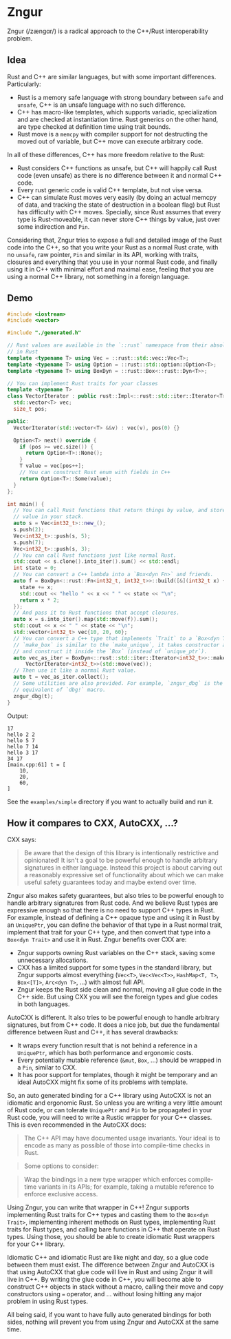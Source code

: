 # Zngur

Zngur (/zængɑr/) is a radical approach to the C++/Rust interoperability problem.

## Idea

Rust and C++ are similar languages, but with some important differences. Particularly:

- Rust is a memory safe language with strong boundary between `safe` and `unsafe`, C++
  is an unsafe language with no such difference.
- C++ has macro-like templates, which supports variadic, specialization and are checked
  at instantiation time. Rust generics on the other hand, are type checked at definition
  time using trait bounds.
- Rust move is a `memcpy` with compiler support for not destructing the moved out of variable, but C++
  move can execute arbitrary code.

In all of these differences, C++ has more freedom relative to the Rust:

- Rust considers C++ functions as unsafe, but C++ will happily call Rust code (even unsafe) as there
  is no difference between it and normal C++ code.
- Every rust generic code is valid C++ template, but not vise versa.
- C++ can simulate Rust moves very easily (by doing an actual memcpy of data, and tracking the state of destruction in
  a boolean flag) but Rust has difficulty with C++ moves. Specially, since Rust assumes that every type is
  Rust-moveable, it can never store C++ things by value, just over some indirection and `Pin`.

Considering that, Zngur tries to expose a full and detailed image of the Rust code into the C++, so that you write your Rust
as a normal Rust crate, with no `unsafe`, raw pointer, `Pin` and similar in its API, working with traits, closures and everything
that you use in your normal Rust code, and finally using it in C++ with minimal effort and maximal ease, feeling that
you are using a normal C++ library, not something in a foreign language.

## Demo

```C++
#include <iostream>
#include <vector>

#include "./generated.h"

// Rust values are available in the `::rust` namespace from their absolute path
// in Rust
template <typename T> using Vec = ::rust::std::vec::Vec<T>;
template <typename T> using Option = ::rust::std::option::Option<T>;
template <typename T> using BoxDyn = ::rust::Box<::rust::Dyn<T>>;

// You can implement Rust traits for your classes
template <typename T>
class VectorIterator : public rust::Impl<::rust::std::iter::Iterator<T>> {
  std::vector<T> vec;
  size_t pos;

public:
  VectorIterator(std::vector<T> &&v) : vec(v), pos(0) {}

  Option<T> next() override {
    if (pos >= vec.size()) {
      return Option<T>::None();
    }
    T value = vec[pos++];
    // You can construct Rust enum with fields in C++
    return Option<T>::Some(value);
  }
};

int main() {
  // You can call Rust functions that return things by value, and store that
  // value in your stack.
  auto s = Vec<int32_t>::new_();
  s.push(2);
  Vec<int32_t>::push(s, 5);
  s.push(7);
  Vec<int32_t>::push(s, 3);
  // You can call Rust functions just like normal Rust.
  std::cout << s.clone().into_iter().sum() << std::endl;
  int state = 0;
  // You can convert a C++ lambda into a `Box<dyn Fn>` and friends.
  auto f = BoxDyn<::rust::Fn<int32_t, int32_t>>::build([&](int32_t x) {
    state += x;
    std::cout << "hello " << x << " " << state << "\n";
    return x * 2;
  });
  // And pass it to Rust functions that accept closures.
  auto x = s.into_iter().map(std::move(f)).sum();
  std::cout << x << " " << state << "\n";
  std::vector<int32_t> vec{10, 20, 60};
  // You can convert a C++ type that implements `Trait` to a `Box<dyn Trait>`.
  // `make_box` is similar to the `make_unique`, it takes constructor arguments
  // and construct it inside the `Box` (instead of `unique_ptr`).
  auto vec_as_iter = BoxDyn<::rust::std::iter::Iterator<int32_t>>::make_box<
      VectorIterator<int32_t>>(std::move(vec));
  // Then use it like a normal Rust value.
  auto t = vec_as_iter.collect();
  // Some utilities are also provided. For example, `zngur_dbg` is the
  // equivalent of `dbg!` macro.
  zngur_dbg(t);
}
```

Output:

```
17
hello 2 2
hello 5 7
hello 7 14
hello 3 17
34 17
[main.cpp:61] t = [
    10,
    20,
    60,
]
```

See the `examples/simple` directory if you want to actually build and run it.

## How it compares to CXX, AutoCXX, ...?

CXX says:

> Be aware that the design of this library is intentionally restrictive and opinionated! It isn't a goal to be powerful enough to handle arbitrary signatures in either language. Instead this project is about carving out a reasonably expressive set of functionality about which we can make useful safety guarantees today and maybe extend over time.

Zngur also makes safety guarantees, but also tries to be powerful enough to handle arbitrary signatures from Rust code. And we believe
Rust types are expressive enough so that there is no need to support C++ types in Rust. For example, instead of defining a C++ opaque
type and using it in Rust by an `UniquePtr`, you can define the behavior of that type in a Rust normal trait, implement that trait
for your C++ type, and then convert that type into a `Box<dyn Trait>` and use it in Rust. Zngur benefits over CXX are:

- Zngur supports owning Rust variables on the C++ stack, saving some unnecessary allocations.
- CXX has a limited support for some types in the standard library, but Zngur supports almost everything (`Vec<T>`, `Vec<Vec<T>>`, `HashMap<T, T>`,
  `Box<[T]>`, `Arc<dyn T>`, ...) with almost full API.
- Zngur keeps the Rust side clean and normal, moving all glue code in the C++ side. But using CXX you will see the foreign types and glue codes
  in both languages.

AutoCXX is different. It also tries to be powerful enough to handle arbitrary signatures, but from C++ code. It does a nice job, but due
the fundamental difference between Rust and C++, it has several drawbacks:

- It wraps every function result that is not behind a reference in a `UniquePtr`, which has both performance and ergonomic costs.
- Every potentially mutable reference (`&mut`, `Box`, ...) should be wrapped in a `Pin`, similar to CXX.
- It has poor support for templates, though it might be temporary and an ideal AutoCXX might fix some of its problems with template.

So, an auto generated binding for a C++ library using AutoCXX is not an idiomatic and ergonomic Rust. So unless you are writing a very little
amount of Rust code, or can tolerate `UniquePtr` and `Pin` to be propagated in your Rust code, you will need to write a Rustic wrapper for
your C++ classes. This is even recommended in the AutoCXX docs:

> The C++ API may have documented usage invariants. Your ideal is to encode as many as possible of those into compile-time checks in Rust.

> Some options to consider:

> Wrap the bindings in a new type wrapper which enforces compile-time variants in its APIs; for example, taking a mutable reference to enforce exclusive access.

Using Zngur, you can write that wrapper in C++! Zngur supports implementing Rust traits for C++ types and casting them to
the `Box<dyn Trait>`, implementing inherent methods on Rust types, implementing Rust traits for Rust types, and calling bare functions
in C++ that operate on Rust types. Using those, you should be able to create idiomatic Rust wrappers for your C++ library.

Idiomatic C++ and idiomatic Rust are like night and day, so a glue code between them must exist. The difference between Zngur and AutoCXX is that
using AutoCXX that glue code will live in Rust and using Zngur it will live in C++. By writing the glue code in C++, you will become able to
construct C++ objects in stack without a macro, calling their move and copy constructors using `=` operator, and ... without losing hitting any major
problem in using Rust types.

All being said, if you want to have fully auto generated bindings for both sides, nothing will prevent you from using Zngur and AutoCXX at the same
time.

